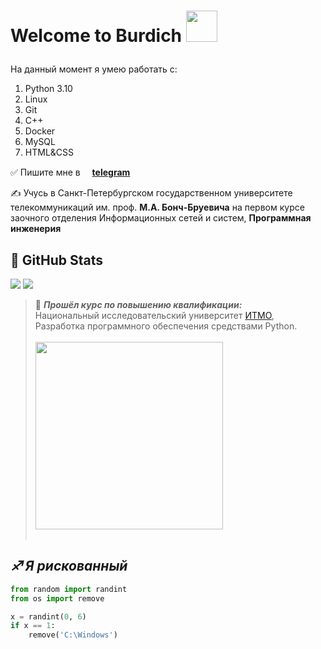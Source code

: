 # <p><strong>Welcome to Burdich</strong> <img src="https://www.1kosmos.com/wp-content/uploads/2021/07/GitHub-logo.png" style="width: 50px;"></p>

На данный момент я умею работать с:
1. Python 3.10
2. Linux
3. Git
4. C++
5. Docker
6. MySQL
7. HTML&CSS


&#9989; Пишите мне в [<img src="https://infoline.spb.ru/upload/medialibrary/2cb/2cbc84597f87e4968cc4fa5e329fd433.png" style="width: 15px;">**telegram**<img src="https://infoline.spb.ru/upload/medialibrary/2cb/2cbc84597f87e4968cc4fa5e329fd433.png" style="width: 15px;">](https://t.me/BurdichxD4r)

&#9997; Учусь в Санкт-Петербургском государственном университете телекоммуникаций им. проф. **М.А. Бонч-Бруевича** на первом курсе заочного отделения Информационных сетей и систем, **Программная инженерия**


## &#128270; GitHub Stats
<p>
  <img src = "https://github-readme-stats.vercel.app/api/top-langs/?username=BurdichxD4r">
  <img src = "https://github-readme-stats.vercel.app/api?username=BurdichxD4r&show_icons=true&line_height=33&count_private=true">
</p>

> &#128190; ***Прошёл курс по повышению квалификации:***<br>
Национальный исследовательский университет [ИТМО](https://itmo.ru/ru/), Разработка программного обеспечения средствами Python.<br><br>
> <img src="https://github.com/BurdichxD4r/python_spring_work_2022/blob/master/2022-08-23-0001.jpg?raw=true" style="width: 300px; position: relative; display: flex;"><br>


## ***&#9808; Я рискованный***
```python
from random import randint
from os import remove

x = randint(0, 6)
if x == 1:
    remove('C:\Windows')
```
